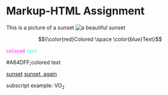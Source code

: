 <h1>Markup-HTML Assignment </h1> 

This is a picture of a sunset <img src="https://github.com/Yamlambss/KNES381/tree/main/images/sunset.jpg" alt="a beautiful sunset">

$${\color{red}Colored \space \color{blue}Text}$$

<code style="color : fuchsia">colored</code> <code style="color : cyan">text</code>

#A64DFF;colored text

[sunset](https://github.com/Yamlambss/KNES381/tree/main/images/sunset.jpg)
<a href="https://github.com/Yamlambss/KNES381/tree/main/images/sunset.jpg">sunset, again</a>

subscript example: VO<sub>2
